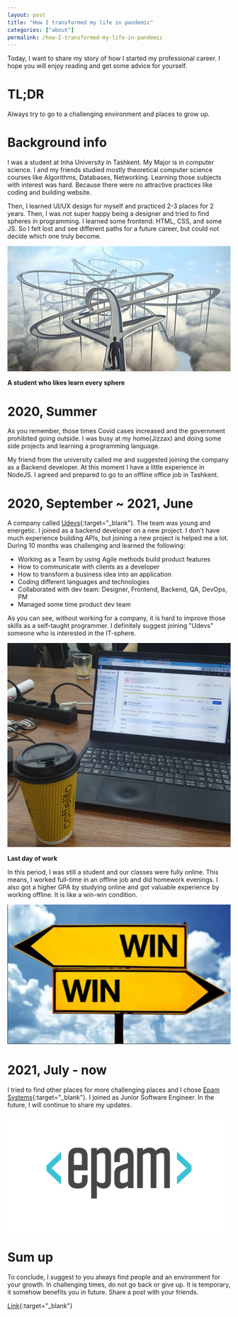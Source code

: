 ```yaml
---
layout: post
title: "How I transformed my life in pandemic"
categories: ["about"]
permalink: /how-I-transformed-my-life-in-pandemic
---
```


Today, I want to share my story of how I started my professional career. I hope you will enjoy reading and get some advice for yourself.

# TL;DR

Always try to go to a challenging environment and places to grow up.

# Background info

I was a student at Inha University in Tashkent. My Major is in computer science. I and my friends studied mostly theoretical computer science courses like Algorithms, Databases, Networking. Learning those subjects with interest was hard. Because there were no attractive practices like coding and building website. 

Then, I learned UI/UX design for myself and practiced 2-3 places for 2 years. Then, I was not super happy being a designer and tried to find spheres in programming. I learned some frontend: HTML, CSS, and some JS. So I felt lost and see different paths for a future career, but could not decide which one truly become.

![A student who likes learn every sphere](/assets/2021-12-16-tranformation/path.jpg)

**A student who likes learn every sphere**

# 2020, Summer

As you remember, those times Covid cases increased and the government prohibited going outside. I was busy at my home(Jizzax) and doing some side projects and learning a programming language.

My friend from the university called me and suggested joining the company as a Backend developer. At this moment I have a little experience in NodeJS. I agreed and prepared to go to an offline office job in Tashkent.

# 2020, September ~ 2021, June

A company called [Udevs](https://t.me/udevs_news){:target="_blank"}. The team was young and energetic. I joined as a backend developer on a new project. I don't have much experience building APIs, but joining a new project is helped me a lot. During 10 months was challenging and learned the following:

- Working as a Team by using Agile methods build product features
- How to communicate with clients as a developer
- How to transform a business idea into an application
- Coding different languages and technologies
- Collaborated with dev team: Designer, Frontend, Backend, QA, DevOps, PM
- Managed some time product dev team

As you can see, without working for a company, it is hard to improve those skills as a self-taught programmer. I definitely suggest joining "Udevs" someone who is interested in the IT-sphere.

![Last day of work](/assets/2021-12-16-tranformation/last-day.jpg)

**Last day of work**

In this period, I was still a student and our classes were fully online. This means, I worked full-time in an offline job and did homework evenings. I also got a higher GPA by studying online and got valuable experience by working offline. It is like a win-win condition.

![Last day of work](/assets/2021-12-16-tranformation/win.jpg)

# 2021, July - now

I tried to find other places for more challenging places and I chose [Epam Systems](https://epam.com/){:target="_blank"}. I joined as Junior Software Engineer. In the future, I will continue to share my updates.

![Last day of work](/assets/2021-12-16-tranformation/epam.jpg)

# Sum up

To conclude, I suggest to you always find people and an environment for your growth. In challenging times, do not go back or give up. It is temporary, it somehow benefits you in future.  Share a post with your friends.

[Link](https://t.me/nodir_adventure/235){:target="_blank"}
